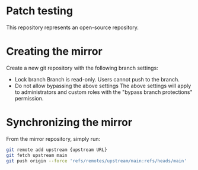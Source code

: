 # Patch testing

This repository represents an open-source repository.

# Creating the mirror

Create a new git repository with the following branch settings:

* Lock branch Branch is read-only. Users cannot push to the branch.
* Do not allow bypassing the above settings The above settings will apply to administrators and custom roles with the "bypass branch protections" permission.

# Synchronizing the mirror

From the mirror repository, simply run:

```bash
git remote add upstream {upstream URL}
git fetch upstream main
git push origin --force 'refs/remotes/upstream/main:refs/heads/main'
```
